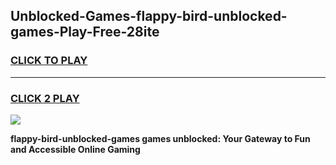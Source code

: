 
## Unblocked-Games-flappy-bird-unblocked-games-Play-Free-28ite
<h3>
<a href="https://premium76.site?title=flappy-bird-unblocked-games&ref=09A">CLICK TO PLAY</a></h3>
<hr>

<h3>
<a href="https://premium76.site?title=flappy-bird-unblocked-games&ref=09A">CLICK 2 PLAY</a>
  
</h3>

<a href="https://premium76.site?title=flappy-bird-unblocked-games&ref=09A"><img src="https://clearcache.store/games.png"></a>


**flappy-bird-unblocked-games games unblocked: Your Gateway to Fun and Accessible Online Gaming**
